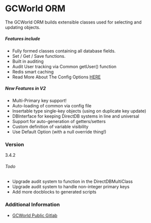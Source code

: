 # GCWorld ORM

The GCWorld ORM builds extensible classes used for selecting and updating objects.

##### Features include

  - Fully formed classes containing all database fields.
  - Set / Get / Save functions.
  - Built in auditing
  - Audit User tracking via Common getUser() function
  - Redis smart caching
  - Read More About The Config Options [HERE](docs/Config.md)


##### New Features in V2

 - Multi-Primary key support!
 - Auto-loading of common via config file
 - Insertable type single-key objects (using on duplicate key update)
 - DBInterface for keeping DirectDB systems in line and universal
 - Support for auto-generation of getters/setters
 - Custom definition of variable visibility
 - Use Default Option (with a null override thing!)


### Version
3.4.2


###### Todo
- Upgrade audit system to function in the DirectDBMultiClass
- Upgrade audit system to handle non-integer primary keys
- Add more docblocks to generated scripts


### Additional Information

* [GCWorld Public Gitlab](https://gitlab.konghack.com/groups/GCWorld)
